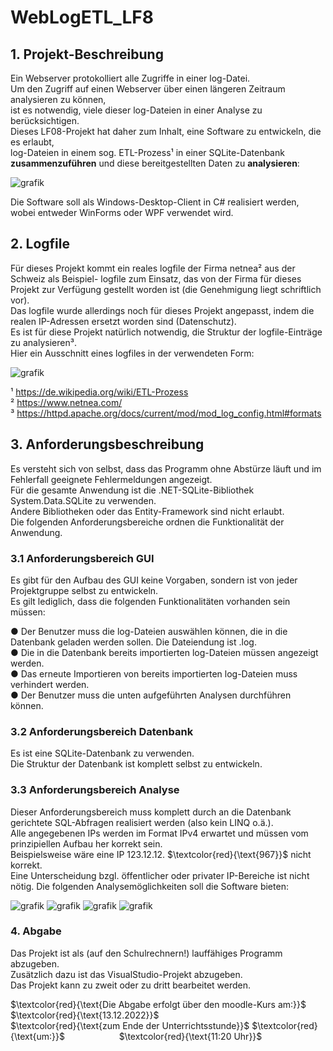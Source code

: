 # WebLogETL_LF8
## 1. Projekt-Beschreibung
Ein Webserver protokolliert alle Zugriffe in einer log-Datei. 
<br>Um den Zugriff auf einen Webserver über einen längeren Zeitraum analysieren zu können,<br>
ist es notwendig, viele dieser log-Dateien in einer Analyse zu berücksichtigen.<br>
Dieses LF08-Projekt hat daher zum Inhalt, eine Software zu entwickeln, die es erlaubt,<br> 
log-Dateien in einem sog. ETL-Prozess¹ in einer SQLite-Datenbank <b>zusammenzuführen</b> und
diese bereitgestellten Daten zu <b>analysieren</b>:

![grafik](https://user-images.githubusercontent.com/104195315/199200535-78f225d9-ae03-48c9-9bbb-547741a9a081.png)

Die Software soll als Windows-Desktop-Client in C# realisiert werden, wobei entweder
WinForms oder WPF verwendet wird.

## 2. Logfile
Für dieses Projekt kommt ein reales logfile der Firma netnea² aus der Schweiz als Beispiel-
logfile zum Einsatz, das von der Firma für dieses Projekt zur Verfügung gestellt worden ist
(die Genehmigung liegt schriftlich vor).<br> 
Das logfile wurde allerdings noch für dieses Projekt angepasst, indem die realen IP-Adressen ersetzt worden sind (Datenschutz).<br>
Es ist für diese Projekt natürlich notwendig, die Struktur der logfile-Einträge zu analysieren³.<br>
Hier ein Ausschnitt eines logfiles in der verwendeten Form:

![grafik](https://user-images.githubusercontent.com/104195315/199201185-fc35b55a-4a90-4a33-9da4-95e6ee6bbae2.png)

¹ https://de.wikipedia.org/wiki/ETL-Prozess <br>
² https://www.netnea.com/ <br>
³ https://httpd.apache.org/docs/current/mod/mod_log_config.html#formats

## 3. Anforderungsbeschreibung
Es versteht sich von selbst, dass das Programm ohne Abstürze läuft und im Fehlerfall
geeignete Fehlermeldungen angezeigt.<br>
Für die gesamte Anwendung ist die .NET-SQLite-Bibliothek System.Data.SQLite zu
verwenden.<br>
Andere Bibliotheken oder das Entity-Framework sind nicht erlaubt.<br>
Die folgenden Anforderungsbereiche ordnen die Funktionalität der Anwendung.

### 3.1 Anforderungsbereich GUI
Es gibt für den Aufbau des GUI keine Vorgaben, sondern ist von jeder Projektgruppe selbst zu entwickeln.<br> 
Es gilt lediglich, dass die folgenden Funktionalitäten vorhanden sein müssen:

● Der Benutzer muss die log-Dateien auswählen können, die in die Datenbank geladen
werden sollen. Die Dateiendung ist .log.<br>
● Die in die Datenbank bereits importierten log-Dateien müssen angezeigt werden.<br>
● Das erneute Importieren von bereits importierten log-Dateien muss verhindert werden.<br>
● Der Benutzer muss die unten aufgeführten Analysen durchführen können.

### 3.2 Anforderungsbereich Datenbank
Es ist eine SQLite-Datenbank zu verwenden.<br>
Die Struktur der Datenbank ist komplett selbst zu entwickeln.

### 3.3 Anforderungsbereich Analyse
Dieser Anforderungsbereich muss komplett durch an die Datenbank gerichtete SQL-Abfragen
realisiert werden (also kein LINQ o.ä.).<br>
Alle angegebenen IPs werden im Format IPv4 erwartet und müssen vom prinzipiellen Aufbau
her korrekt sein.<br> 
Beispielsweise wäre eine IP 123.12.12. $\textcolor{red}{\text{967}}$ nicht korrekt. 
<br>Eine Unterscheidung bzgl. öffentlicher oder privater IP-Bereiche ist nicht nötig.
Die folgenden Analysemöglichkeiten soll die Software bieten:

![grafik](https://user-images.githubusercontent.com/104195315/199203919-b6ee8dc4-08c1-4156-915a-16063331c2ce.png)
![grafik](https://user-images.githubusercontent.com/104195315/199204017-57dae252-b6aa-4599-8b6e-d13ebcb35981.png)
![grafik](https://user-images.githubusercontent.com/104195315/199204096-3cf6ede7-a209-4570-ab22-306b144b6068.png)
![grafik](https://user-images.githubusercontent.com/104195315/199204151-ac0b08fe-15ff-4ff7-9986-a3bff767eb64.png)

### 4.  Abgabe
Das Projekt ist als (auf den Schulrechnern!) lauffähiges Programm abzugeben.<br> 
Zusätzlich dazu ist das VisualStudio-Projekt abzugeben.<br>
Das Projekt kann zu zweit oder zu dritt bearbeitet werden.<br>

$\textcolor{red}{\text{Die Abgabe erfolgt über den moodle-Kurs am:}}$ &nbsp;&nbsp;&nbsp;&nbsp; $\textcolor{red}{\text{13.12.2022}}$<br>
$\textcolor{red}{\text{zum Ende der Unterrichtsstunde}}$ $\textcolor{red}{\text{um:}}$ &nbsp;&nbsp;&nbsp;&nbsp;&nbsp;&nbsp;&nbsp;&nbsp;&nbsp;&nbsp;&nbsp;&nbsp;&nbsp;&nbsp;&nbsp;&nbsp;&nbsp;&nbsp;&nbsp;&nbsp; $\textcolor{red}{\text{11:20 Uhr}}$
